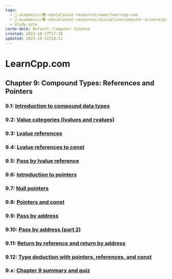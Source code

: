 ```yaml
---
tags:
  - 🔴-academics/📚-educational-resources/name/learncpp-com
  - 🔴-academics/📚-educational-resources/discipline/computer-science/programming-language/cpp
  - study-note
cards-deck: Default::Computer Science
created: 2023-10-27T17:38
updated: 2023-10-31T14:51
---
```


# LearnCpp.com

## Chapter 9꞉ Compound Types: References and Pointers

### 9.1: [Introduction to compound data types](https://www.learncpp.com/cpp-tutorial/introduction-to-compound-data-types/)

### 9.2: [Value categories (lvalues and rvalues)](https://www.learncpp.com/cpp-tutorial/value-categories-lvalues-and-rvalues/)

### 9.3: [Lvalue references](https://www.learncpp.com/cpp-tutorial/lvalue-references/)

### 9.4: [Lvalue references to const](https://www.learncpp.com/cpp-tutorial/lvalue-references-to-const/)

### 9.5: [Pass by lvalue reference](https://www.learncpp.com/cpp-tutorial/pass-by-lvalue-reference/)

### 9.6: [Introduction to pointers](https://www.learncpp.com/cpp-tutorial/introduction-to-pointers/)

### 9.7: [Null pointers](https://www.learncpp.com/cpp-tutorial/null-pointers/)

### 9.8: [Pointers and const](https://www.learncpp.com/cpp-tutorial/pointers-and-const/)

### 9.9: [Pass by address](https://www.learncpp.com/cpp-tutorial/pass-by-address/)

### 9.10: [Pass by address (part 2)](https://www.learncpp.com/cpp-tutorial/pass-by-address-part-2/)

### 9.11: [Return by reference and return by address](https://www.learncpp.com/cpp-tutorial/return-by-reference-and-return-by-address/)

### 9.12: [Type deduction with pointers, references, and const](https://www.learncpp.com/cpp-tutorial/type-deduction-with-pointers-references-and-const/)

### 9.x: [Chapter 9 summary and quiz](https://www.learncpp.com/cpp-tutorial/chapter-9-summary-and-quiz/)
